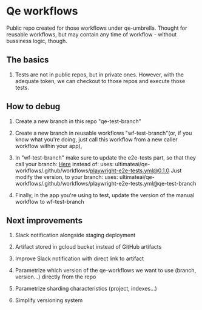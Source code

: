 # Qe workflows

Public repo created for those workflows under qe-umbrella. Thought for reusable workflows, but may contain any time of workflow - without bussiness logic, though. 

## The basics

1. Tests are not in public repos, but in private ones. However, with the adequate token, we can checkout to those repos and execute those tests. 


## How to debug

1. Create a new branch in this repo "qe-test-branch"
2. Create a new branch in reusable workflows "wf-test-branch"(or, if you know what you're doing, just call this workflow from a new caller workflow within your app), 
3. In "wf-test-branch" make sure to update the e2e-tests part, so that they call your branch: 
[Here](https://github.com/ultimateai/workflows/blob/main/.github/workflows/manual-deploy.yml#L290) instead of:
uses: ultimateai/qe-workflows/.github/workflows/playwright-e2e-tests.yml@0.1.0
Just modify the version, to your branch: 
uses: ultimateai/qe-workflows/.github/workflows/playwright-e2e-tests.yml@qe-test-branch

4. Finally, in the app you're using to test, update the version of the manual workflow to wf-test-branch

## Next improvements
1. Slack notification alongside staging deployment 

2. Artifact stored in gcloud bucket instead of GitHub artifacts

3. Improve Slack notification with direct link to artifact

4. Parametrize which version of the qe-workflows we want to use (branch, version…) directly from the repo

5. Parametrize sharding characteristics (project, indexes…) 

6. Simplify versioning system


